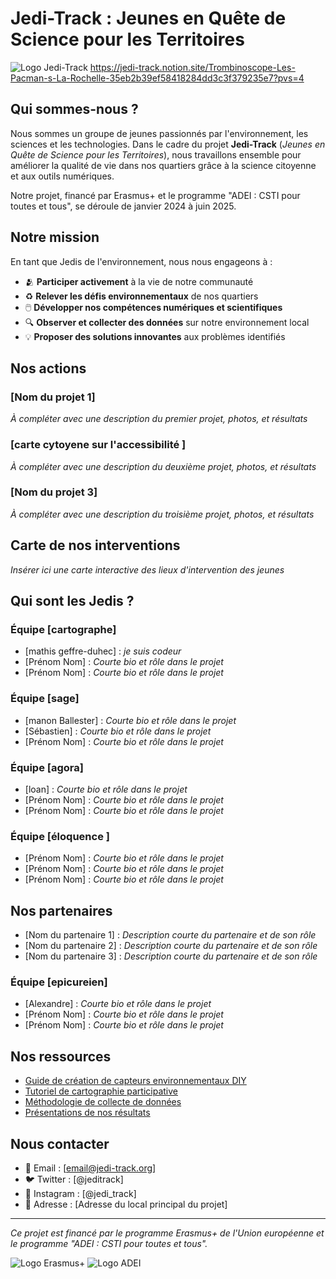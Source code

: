 # Jedi-Track : Jeunes en Quête de Science pour les Territoires

![Logo Jedi-Track](assets/images/logo-jedi-track.png)
https://jedi-track.notion.site/Trombinoscope-Les-Pacman-s-La-Rochelle-35eb2b39ef58418284dd3c3f379235e7?pvs=4

## Qui sommes-nous ?

Nous sommes un groupe de jeunes passionnés par l'environnement, les sciences et les technologies. Dans le cadre du projet **Jedi-Track** (*Jeunes en Quête de Science pour les Territoires*), nous travaillons ensemble pour améliorer la qualité de vie dans nos quartiers grâce à la science citoyenne et aux outils numériques.

Notre projet, financé par Erasmus+ et le programme "ADEI : CSTI pour toutes et tous", se déroule de janvier 2024 à juin 2025.

## Notre mission

En tant que Jedis de l'environnement, nous nous engageons à :

- 🫂 **Participer activement** à la vie de notre communauté
- ♻️ **Relever les défis environnementaux** de nos quartiers
- 🖱️ **Développer nos compétences numériques et scientifiques**
- 🔍 **Observer et collecter des données** sur notre environnement local
- 💡 **Proposer des solutions innovantes** aux problèmes identifiés

## Nos actions

### [Nom du projet 1]
*À compléter avec une description du premier projet, photos, et résultats*

### [carte cytoyene sur l'accessibilité ]
*À compléter avec une description du deuxième projet, photos, et résultats*

### [Nom du projet 3]
*À compléter avec une description du troisième projet, photos, et résultats*

## Carte de nos interventions

*Insérer ici une carte interactive des lieux d'intervention des jeunes*

## Qui sont les Jedis ?

### Équipe [cartographe]
- [mathis geffre-duhec] : *je suis codeur*
- [Prénom Nom] : *Courte bio et rôle dans le projet*
- [Prénom Nom] : *Courte bio et rôle dans le projet*

### Équipe [sage]
- [manon Ballester] : *Courte bio et rôle dans le projet*
- [Sébastien] : *Courte bio et rôle dans le projet*
- [Prénom Nom] : *Courte bio et rôle dans le projet*

### Équipe [agora]
- [loan] : *Courte bio et rôle dans le projet*
- [Prénom Nom] : *Courte bio et rôle dans le projet*
- [Prénom Nom] : *Courte bio et rôle dans le projet*


### Équipe [éloquence ]
- [Prénom Nom] : *Courte bio et rôle dans le projet*
- [Prénom Nom] : *Courte bio et rôle dans le projet*
- [Prénom Nom] : *Courte bio et rôle dans le projet*

## Nos partenaires
- [Nom du partenaire 1] : *Description courte du partenaire et de son rôle*
- [Nom du partenaire 2] : *Description courte du partenaire et de son rôle*
- [Nom du partenaire 3] : *Description courte du partenaire et de son rôle*

### Équipe [epicureien]
- [Alexandre] : *Courte bio et rôle dans le projet*
- [Prénom Nom] : *Courte bio et rôle dans le projet*
- [Prénom Nom] : *Courte bio et rôle dans le projet*

## Nos ressources

- [Guide de création de capteurs environnementaux DIY](lien-vers-ressource)
- [Tutoriel de cartographie participative](lien-vers-ressource)
- [Méthodologie de collecte de données](lien-vers-ressource)
- [Présentations de nos résultats](lien-vers-ressource)

## Nous contacter

- 📧 Email : [email@jedi-track.org]
- 🐦 Twitter : [@jeditrack]
- 📱 Instagram : [@jedi_track]
- 📍 Adresse : [Adresse du local principal du projet]

---

*Ce projet est financé par le programme Erasmus+ de l'Union européenne et le programme "ADEI : CSTI pour toutes et tous".*

![Logo Erasmus+](assets/images/logo-erasmus.png) ![Logo ADEI](assets/images/logo-adei.png)
